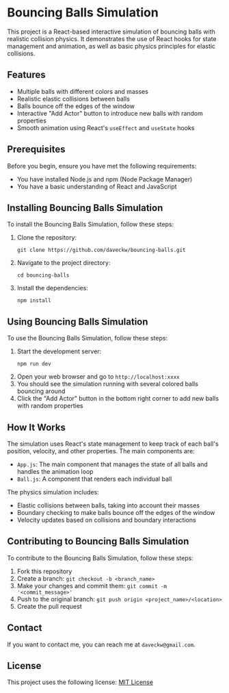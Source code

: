 # Bouncing Balls Simulation

This project is a React-based interactive simulation of bouncing balls with realistic collision physics. It demonstrates the use of React hooks for state management and animation, as well as basic physics principles for elastic collisions.

## Features

- Multiple balls with different colors and masses
- Realistic elastic collisions between balls
- Balls bounce off the edges of the window
- Interactive "Add Actor" button to introduce new balls with random properties
- Smooth animation using React's `useEffect` and `useState` hooks

## Prerequisites

Before you begin, ensure you have met the following requirements:

- You have installed Node.js and npm (Node Package Manager)
- You have a basic understanding of React and JavaScript

## Installing Bouncing Balls Simulation

To install the Bouncing Balls Simulation, follow these steps:

1. Clone the repository:
   ```
   git clone https://github.com/daveckw/bouncing-balls.git
   ```
2. Navigate to the project directory:
   ```
   cd bouncing-balls
   ```
3. Install the dependencies:
   ```
   npm install
   ```

## Using Bouncing Balls Simulation

To use the Bouncing Balls Simulation, follow these steps:

1. Start the development server:
   ```
   npm run dev
   ```
2. Open your web browser and go to `http://localhost:xxxx`
3. You should see the simulation running with several colored balls bouncing around
4. Click the "Add Actor" button in the bottom right corner to add new balls with random properties

## How It Works

The simulation uses React's state management to keep track of each ball's position, velocity, and other properties. The main components are:

- `App.js`: The main component that manages the state of all balls and handles the animation loop
- `Ball.js`: A component that renders each individual ball

The physics simulation includes:

- Elastic collisions between balls, taking into account their masses
- Boundary checking to make balls bounce off the edges of the window
- Velocity updates based on collisions and boundary interactions

## Contributing to Bouncing Balls Simulation

To contribute to the Bouncing Balls Simulation, follow these steps:

1. Fork this repository
2. Create a branch: `git checkout -b <branch_name>`
3. Make your changes and commit them: `git commit -m '<commit_message>'`
4. Push to the original branch: `git push origin <project_name>/<location>`
5. Create the pull request

## Contact

If you want to contact me, you can reach me at `daveckw@gmail.com`.

## License

This project uses the following license: [MIT License](https://opensource.org/licenses/MIT)

